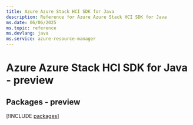 ```yaml
---
title: Azure Azure Stack HCI SDK for Java
description: Reference for Azure Azure Stack HCI SDK for Java
ms.date: 06/06/2025
ms.topic: reference
ms.devlang: java
ms.service: azure-resource-manager
---
```

# Azure Azure Stack HCI SDK for Java - preview
## Packages - preview
[!INCLUDE [packages](azure-stack-hci-index.md)]
